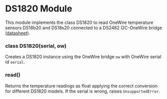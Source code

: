 # DS1820 Module

This module implements the class DS1820 to read OneWire temperature sensors DS18b20 and DS18s20 connected to a DS2482 I2C-OneWire bridge ([datasheet](http://pdfserv.maximintegrated.com/en/ds/DS18S20.pdf)).


### class DS1820(serial, ow)
Creates a DS1820 instance using the OneWire bridge ```ow``` with OneWire serial id ```serial```.


### read()
Returns the temperature readings as float applying the correct conversion for different DS1820 models.
If the serial is wrong, raises ```UnsupportedError```.
